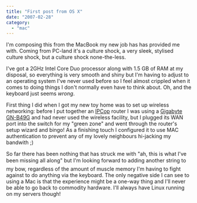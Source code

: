 ```yaml
---
title: "First post from OS X"
date: "2007-02-28"
category:
  - "mac"
---
```


I'm composing this from the MacBook my new job has has provided me with. Coming from PC-land it's a culture shock, a very sleek, stylised culture shock, but a culture shock none-the-less.

I've got a 2GHz Intel Core Duo processor along with 1.5 GB of RAM at my disposal, so everything is very smooth and shiny but I'm having to adjust to an operating system I've never used before so I feel almost crippled when it comes to doing things I don't normally even have to think about. Oh, and the keyboard just seems _wrong_.

First thing I did when I got my new toy home was to set up wireless networking: before I put together an [IPCop](http://ipcop.org/) router I was using a [Gigabyte GN-B49G](http://www.gigabyte.com.tw/Products/Communication/Products_Spec.aspx?ClassValue=Communication&ProductID=943&ProductName=GN-B49G) and had never used the wireless facility, but I plugged its WAN port into the switch for my "green zone" and went through the router's setup wizard and bingo! As a finishing touch I configured it to use MAC authentication to prevent any of my lovely neighbours hi-jacking my bandwith ;)

So far there has been nothing that has struck me with "ah, this is what I've been missing all along" but I'm looking forward to adding another string to my bow, regardless of the amount of muscle memory I'm having to fight against to do anything via the keyboard. The only negative side I can see to using a Mac is that the experience might be a one-way thing and I'll never be able to go back to commodity hardware. I'll always have Linux running on my servers though!
